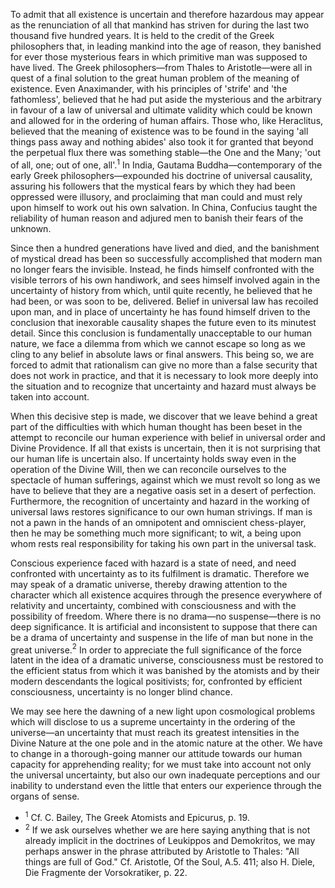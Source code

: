 To admit that all existence is uncertain and therefore hazardous may appear as the renunciation of all that mankind has striven for during the last two thousand five hundred years. It is held to the credit of the Greek philosophers that, in leading mankind into the age of reason, they banished for ever those mysterious fears in which primitive man was supposed to have lived. The Greek philosophers—from Thales to Aristotle—were all in quest of a final solution to the great human problem of the meaning of existence. Even Anaximander, with his principles of 'strife' and 'the fathomless', believed that he had put aside the mysterious and the arbitrary in favour of a law of universal and ultimate validity which could be known and allowed for in the ordering of human affairs. Those who, like Heraclitus, believed that the meaning of existence was to be found in the saying 'all things pass away and nothing abides' also took it for granted that beyond the perpetual flux there was something stable—the One and the Many; 'out of all, one; out of one, all'.$^1$ In India, Gautama Buddha—contemporary of the early Greek philosophers—expounded his doctrine of universal causality, assuring his followers that the mystical fears by which they had been oppressed were illusory, and proclaiming that man could and must rely upon himself to work out his own salvation. In China, Confucius taught the reliability of human reason and adjured men to banish their fears of the unknown.

Since then a hundred generations have lived and died, and the banishment of mystical dread has been so successfully accomplished that modern man no longer fears the invisible. Instead, he finds himself confronted with the visible terrors of his own handiwork, and sees himself involved again in the uncertainty of history from which, until quite recently, he believed that he had been, or was soon to be, delivered. Belief in universal law has recoiled upon man, and in place of uncertainty he has found himself driven to the conclusion that inexorable causality shapes the future even to its minutest detail. Since this conclusion is fundamentally unacceptable to our human nature, we face a dilemma from which we cannot escape so long as we cling to any belief in absolute laws or final answers. This being so, we are forced to admit that rationalism can give no more than a false security that does not work in practice, and that it is necessary to look more deeply into the situation and to recognize that uncertainty and hazard must always be taken into account.

When this decisive step is made, we discover that we leave behind a great part of the difficulties with which human thought has been beset in the attempt to reconcile our human experience with belief in universal order and Divine Providence. If all that exists is uncertain, then it is not surprising that our human life is uncertain also. If uncertainty holds sway even in the operation of the Divine Will, then we can reconcile ourselves to the spectacle of human sufferings, against which we must revolt so long as we have to believe that they are a negative oasis set in a desert of perfection. Furthermore, the recognition of uncertainty and hazard in the working of universal laws restores significance to our own human strivings. If man is not a pawn in the hands of an omnipotent and omniscient chess-player, then he may be something much more significant; to wit, a being upon whom rests real responsibility for taking his own part in the universal task.

Conscious experience faced with hazard is a state of need, and need confronted with uncertainty as to its fulfilment is dramatic. Therefore we may speak of a dramatic universe, thereby drawing attention to the character which all existence acquires through the presence everywhere of relativity and uncertainty, combined with consciousness and with the possibility of freedom. Where there is no drama—no suspense—there is no deep significance. It is artificial and inconsistent to suppose that there can be a drama of uncertainty and suspense in the life of man but none in the great universe.$^2$ In order to appreciate the full significance of the force latent in the idea of a dramatic universe, consciousness must be restored to the efficient status from which it was banished by the atomists and by their modern descendants the logical positivists; for, confronted by efficient consciousness, uncertainty is no longer blind chance.

We may see here the dawning of a new light upon cosmological problems which will disclose to us a supreme uncertainty in the ordering of the universe—an uncertainty that must reach its greatest intensities in the Divine Nature at the one pole and in the atomic nature at the other. We have to change in a thorough-going manner our attitude towards our human capacity for apprehending reality; for we must take into account not only the universal uncertainty, but also our own inadequate perceptions and our inability to understand even the little that enters our experience through the organs of sense.

- $^1$ Cf. C. Bailey, The Greek Atomists and Epicurus, p. 19.
- $^2$ If we ask ourselves whether we are here saying anything that is not already implicit in the doctrines of Leukippos and Demokritos, we may perhaps answer in the phrase attributed by Aristotle to Thales: "All things are full of God." Cf. Aristotle, Of the Soul, A.5. 411; also H. Diele, Die Fragmente der Vorsokratiker, p. 22.